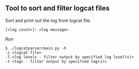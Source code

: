 ## Tool to sort and filter logcat files

Sort and print out the log from logcat file.
```
[<log count>]: <log message>
```

Run
```
$ ./logcatparser/main.py -h
-i <logcat file>
-l <log levels - filter output by specified log level(s)>
-t <tag> - filter output by specified tag(s)>
```
